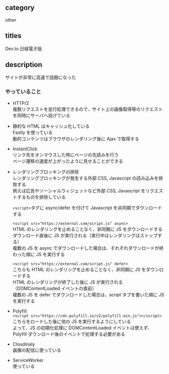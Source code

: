 ## category

other

## titles

Dev.to
日経電子版

## description

サイトが非常に高速で話題になった

### やっていること

- HTTP/2  
  複数リクエストを並行処理できるので、サイト上の画像取得等のリクエストを同時にサーバへ投げている

- 静的な HTML はキャッシュ化している  
  Fastly を使っている  
  動的コンテンツはブラウザのレンダリング後に Ajax で取得する

- InstantClick  
  リンク先をオンマウスした時にページの先読みを行う  
  ページ遷移の速度が上がったように見せることができる

- レンダリングブロッキングの排除  
  レンダリングブロッキングが発生する外部 CSS, Javascript の読み込みを排除する  
  例えば広告やソーシャルウィジェットなど外部 CSS, Javascript をリクエストするものを排除している

  `<script>`タグに async/defer を付けて Javascript を非同期でダウンロードする

  `<script src="https://external.com/script.js" async>`  
  HTML のレンダリングを止めることなく、非同期に JS をダウンロードする  
  ダウンロード直後に JS が実行される（実行中はレンダリングはストップする）  
  複数の JS を async でダウンロードした場合は、それぞれダウンロードが終わった順に JS を実行する

  `<script src="https://external.com/script.js" defer>`  
  こちらも HTML のレンダリングを止めることなく、非同期に JS をダウンロードする  
  HTML のレンダリングが終了した後に JS が実行される（DOMContentLoaded イベントの直前）  
  複数の JS を defer でダウンロードした場合は、script タブを書いた順に JS を実行する

- Polyfill  
  `<script src="https://cdn.polyfill.io/v2/polyfill.min.js"></script>`  
  こちらをロードした後に他の JS を実行するようにしている  
  よって、JS の初期化処理に DOMContentLoaded イベントは使えず、Polyfill ダウンロード後のイベントで処理する必要がある

- Cloudinaly  
  画像の配信に使っている

- ServiceWorker  
  使っている
